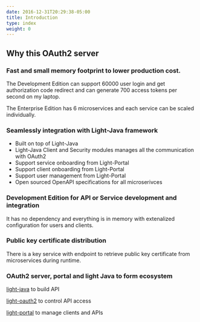 ```yaml
---
date: 2016-12-31T20:29:38-05:00
title: Introduction
type: index
weight: 0
---
```



## Why this OAuth2 server

### Fast and small memory footprint to lower production cost.

The Development Edition can support 60000 user login and get authorization code redirect
and can generate 700 access tokens per second on my laptop. 

The Enterprise Edition has 6 microservices and each service can be scaled individually.

### Seamlessly integration with Light-Java framework

* Built on top of Light-Java
* Light-Java Client and Security modules manages all the communication with OAuth2
* Support service onboarding from Light-Portal
* Support client onboarding from Light-Portal
* Support user management from Light-Portal
* Open sourced OpenAPI specifications for all microserivces

### Development Edition for API or Service development and integration

It has no dependency and everything is in memory with extenalized configuration for
users and clients.

### Public key certificate distribution

There is a key service with endpoint to retrieve public key certificate from microservices
during runtime. 

### OAuth2 server, portal and light Java to form ecosystem

[light-java](https://github.com/networknt/light-java) to build API

[light-oauth2](https://github.com/networknt/light-oauth2) to control API access

[light-portal](https://github.com/networknt/light-portal) to manage clients and APIs

